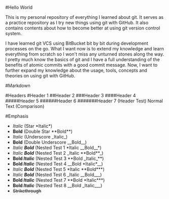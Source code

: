 #Hello World

This is my personal repository of everything I learned about git. It serves as a practice repository as I try new things using git with GitHub. It also contains contents about how to become better at using git version control system.

I have learned git VCS using BitBucket bit by bit during development processes on the go. What I want now is to extend my knowledge and learn everything from scratch so I won't miss any unturned stones along the way. I pretty much know the basics of git and I have a full understanding of the benefits of atomic commits with a good commit message. Now, I want to further expand my knowledge about the usage, tools, concepts and theories on using git with GitHub.

#Markdown

#Headers
#Header 1
##Header 2
###Header 3
####Header 4
#####Header 5
######Header 6
#######Header 7 (Header Test)
Normal Text (Comparison)

#Emphasis
* *Italic* (Star \*Italic\*)
* **Bold** (Double Star \*\*Bold\*\*)
* _Italic_ (Underscore \_Italic\_)
* __Bold__ (Double Underscore \_\_Bold\_\_)
* *Italic __Bold__* (Nested Test 1 \*Italic \_\_Bold\_\_\*)
* _Italic **Bold**_ (Nested Test 2 \_Italic \*\*Bold\*\*\_)
* **Bold _Italic_** (Nested Test 3 \*\*Bold \_Italic\_\*\*)
* __Bold *Italic*__ (Nested Test 4 \_\_Bold \*Italic\*\_\_)
* *Italic **Bold*** (Nested Test 5 \*Italic \*\*Bold\*\*\*)
* _Italic __Bold___ (Nested Test 6 \_Italic \_\_Bold\_\_\_)
* **Bold *Italic*** (Nested Test 7 \*\*Bold \*Italic\*\*\*)
* __Bold _Italic___ (Nested Test 8 \_\_Bold \_Italic\_\_\_)
* ~~Strikethrough~~
